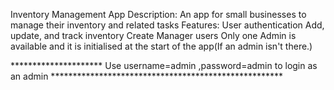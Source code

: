 
Inventory Management App
Description: An app for small businesses to manage their inventory and related tasks
Features:
User authentication
Add, update, and track inventory
Create Manager users
Only one Admin is available and it is initialised at the start of the app(If an admin isn't there.)



********************* Use username=admin ,password=admin  to login as an admin *****************************************************
